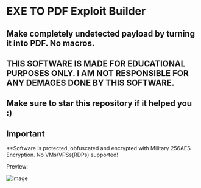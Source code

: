 # EXE TO PDF Exploit Builder

## Make completely undetected payload by turning it into PDF. No macros.

## THIS SOFTWARE IS MADE FOR EDUCATIONAL PURPOSES ONLY. I AM NOT RESPONSIBLE FOR ANY DEMAGES DONE BY THIS SOFTWARE.

## Make sure to star this repository if it helped you :)

## Important

**Software is protected, obfuscated and encrypted with Military 256AES Encryption. No VMs/VPSs(RDPs) supported!

Preview: 

![image](https://user-images.githubusercontent.com/112127129/186770284-5748c0ef-add0-4179-b4a1-8d26ef0ce166.png)
